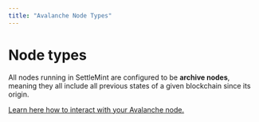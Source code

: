 ```yaml
---
title: "Avalanche Node Types"
---
```


# Node types

All nodes running in SettleMint are configured to be **archive nodes**, meaning they all include all previous states of a given blockchain since its origin.

[Learn here how to interact with your Avalanche node.](3_avalanche-connect-to-a-node.md)
